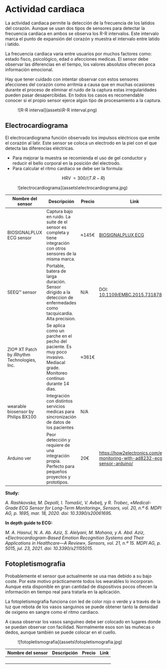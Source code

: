 # Actividad cardiaca

La actividad cardiaca permite la detección de la frecuencia de los latidos del corazón. Aunque se usan dos tipos de sensores para detectar la frecuencia cardiaca en ambos se observa los R-R intervalos. Este intervalo marca el punto de expansión del corazón y muestra el intervalo entre latido i latido.

La frecuencia cardiaca varia entre usuarios por muchos factores como: estado fisco, psicológico, edad o afecciones medicas. El sensor debe observar las diferencias en el tiempo, los valores absolutos ofrecen poca información emocional.

Hay que tener cuidado con intentar observar con estos sensores afecciones del corazón como arritmia a causa que en muchas ocasiones durante el proceso de eliminar el ruido de la captura estas irregularidades pueden pasar desapercibidas. En todos los casos es recomendable conocer si el propio sensor ejerce algún tipo de procesamiento a la captura.


<figure markdown>
   ![R-R interval](assets\R-R interval.png)
  <figcaption></figcaption>
</figure>

## Electrocardiograma

El electrocardiograma función observado los impulsos eléctricos que emite el corazón al latir. Este sensor se coloca un electrodo en la piel con el que detecta las diferencias eléctricas.

* Para mejorar la muestra se recomienda el uso de gel conductor y reducir el bello corporal en la posición del electrodo.
* Para calcular el ritmo cardiaco se debe ser la formula:

$$
\operatorname{HRV} =300/(T.R-R)
$$

<figure markdown>
   ![electrocardiograma](assets\electrocardiograma.jpg)
  <figcaption></figcaption>
</figure>

| Nombre del sensor                           | Descripción                                                  | Precio | Link                                                         |
| ------------------------------------------- | ------------------------------------------------------------ | ------ | ------------------------------------------------------------ |
| BIOSIGNALPLUX ECG sensor                    | Captura bajo en ruido. La suite de el sensor es completa y tiene integración con otros sensores de la misma marca. | ≈145€  | [BIOSIGNALPLUX ECG](https://www.pluxbiosignals.com/products/electrocardiography-ecg-sensor-1?variant=40878955200703) |
| SEEQ™ sensor                                | Portable, batera de larga duración. Sensor dirigido a la deteccion de enfermedades como tacquicardia. Alta precision. | N/A    | DOI: [10.1109/EMBC.2015.7318785](https://doi.org/10.1109/embc.2015.7318785) |
| ZIO® XT Patch by iRhythm Technologies, Inc. | Se aplica como un parche en el pecho del paciente. Es muy poco invasivo. Mediacal grade. Monitoreo continuo durante 14 dias. | ≈361€  |                                                              |
| wearable biosensor by Philips BX100         | Integración con distintos servicios medicas para sincronización de datos de los pacientes | N/A    |                                                              |
| Arduino ver                                 | Peor detección y requiere de una integración propia. Perfecto para pequeños proyectos y prototipos. | 20€    | https://how2electronics.com/ecg-monitoring-with-ad8232-ecg-sensor-arduino/ |

**Study:**

*A. Rashkovska, M. Depolli, I. Tomašić, V. Avbelj, y R. Trobec, «Medical-Grade ECG Sensor for Long-Term Monitoring», Sensors, vol. 20, n.º 6. MDPI AG, p. 1695, mar. 18, 2020. doi: 10.3390/s20061695.*

**In depth guide to ECG:**

*M. A. Hasnul, N. A. Ab. Aziz, S. Alelyani, M. Mohana, y A. Abd. Aziz, «Electrocardiogram-Based Emotion Recognition Systems and Their Applications in Healthcare—A Review», Sensors, vol. 21, n.º 15. MDPI AG, p. 5015, jul. 23, 2021. doi: 10.3390/s21155015.*

## Fotopletismografia

Probablemente el sensor que actualmente se usa mas debido a su bajo coste. Por este motivo prácticamente todos los wearables lo incorporan. Aunque esta disponible en gran cantidad de dispositivos pocos ofrecen la información en tiempo real para tratarla en la aplicación.

La fotopletismografia funciona con led de color rojo o verde y a través de la luz que rebota de los vasos sanguinos se puede obtener tanto la densidad de oxigeno en sangre como el ritmo cardiaco.

A causa observar los vasos sanguíneo debe ser colocado en lugares donde se puedan observar con facilidad. Normalmente esos son las muñecas o dedos, aunque también se puede colocar en el cuello.

<figure markdown>
   ![fotopletismografia](assets\fotopletismografia.jpg)
  <figcaption></figcaption>
</figure>

| Nombre del sensor | Descripción | Precio | Link |
| ----------------- | ----------- | ------ | ---- |
|                   |             |        |      |
|                   |             |        |      |
|                   |             |        |      |
|                   |             |        |      |
